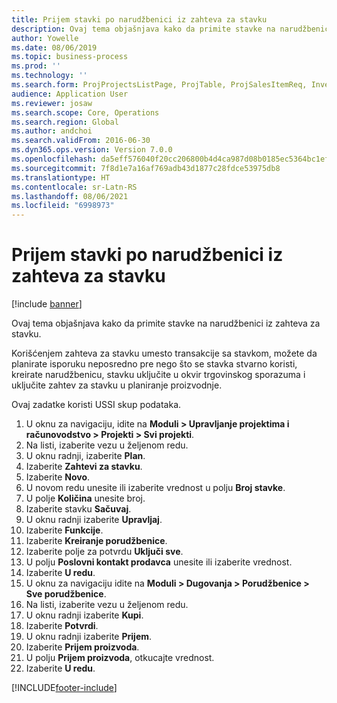 ```yaml
---
title: Prijem stavki po narudžbenici iz zahteva za stavku
description: Ovaj tema objašnjava kako da primite stavke na narudžbenici iz zahteva za stavku.
author: Yowelle
ms.date: 08/06/2019
ms.topic: business-process
ms.prod: ''
ms.technology: ''
ms.search.form: ProjProjectsListPage, ProjTable, ProjSalesItemReq, InventItemIdLookupSimple, PurchCreateFromSalesOrder, VendAccountItemLookup, PurchTable, PurchEditLines
audience: Application User
ms.reviewer: josaw
ms.search.scope: Core, Operations
ms.search.region: Global
ms.author: andchoi
ms.search.validFrom: 2016-06-30
ms.dyn365.ops.version: Version 7.0.0
ms.openlocfilehash: da5eff576040f20cc206800b4d4ca987d08b0185ec5364bc1efc940f85d36371
ms.sourcegitcommit: 7f8d1e7a16af769adb43d1877c28fdce53975db8
ms.translationtype: HT
ms.contentlocale: sr-Latn-RS
ms.lasthandoff: 08/06/2021
ms.locfileid: "6998973"
---
```

# <a name="receive-items-on-purchase-order-from-item-requirement"></a>Prijem stavki po narudžbenici iz zahteva za stavku

[!include [banner](../../includes/banner.md)]

Ovaj tema objašnjava kako da primite stavke na narudžbenici iz zahteva za stavku.

Korišćenjem zahteva za stavku umesto transakcije sa stavkom, možete da planirate isporuku neposredno pre nego što se stavka stvarno koristi, kreirate narudžbenicu, stavku uključite u okvir trgovinskog sporazuma i uključite zahtev za stavku u planiranje proizvodnje. 

Ovaj zadatke koristi USSI skup podataka.

1. U oknu za navigaciju, idite na **Moduli > Upravljanje projektima i računovodstvo > Projekti > Svi projekti**.
2. Na listi, izaberite vezu u željenom redu.
3. U oknu radnji, izaberite **Plan**.
4. Izaberite **Zahtevi za stavku**.
5. Izaberite **Novo**.
6. U novom redu unesite ili izaberite vrednost u polju **Broj stavke**.
7. U polje **Količina** unesite broj.
8. Izaberite stavku **Sačuvaj**.
9. U oknu radnji izaberite **Upravljaj**.
10. Izaberite **Funkcije**.
11. Izaberite **Kreiranje porudžbenice**.
12. Izaberite polje za potvrdu **Uključi sve**.
13. U polju **Poslovni kontakt prodavca** unesite ili izaberite vrednost.
14. Izaberite **U redu**.
15. U oknu za navigaciju idite na **Moduli > Dugovanja > Porudžbenice > Sve porudžbenice**.
16. Na listi, izaberite vezu u željenom redu.
17. U oknu radnji izaberite **Kupi**.
18. Izaberite **Potvrdi**.
19. U oknu radnji izaberite **Prijem**.
20. Izaberite **Prijem proizvoda**.
21. U polju **Prijem proizvoda**, otkucajte vrednost.
22. Izaberite **U redu**.



[!INCLUDE[footer-include](../../includes/footer-banner.md)]